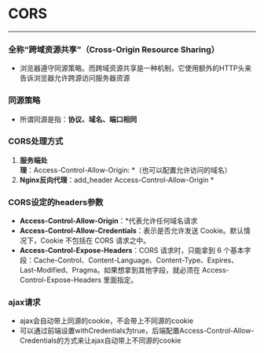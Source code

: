 # CORS
---

### 全称“跨域资源共享”（Cross-Origin Resource Sharing）
* 浏览器遵守同源策略。而跨域资源共享是一种机制，它使用额外的HTTP头来告诉浏览器允许跨源访问服务器资源

### 同源策略
* 所谓同源是指：**协议、域名、端口相同**

### CORS处理方式
1. **服务端处理**：Access-Control-Allow-Origin: *（也可以配置允许访问的域名）
2. **Nginx反向代理**：add_header Access-Control-Allow-Origin *

### CORS设定的headers参数
* **Access-Control-Allow-Origin**：*代表允许任何域名请求
* **Access-Control-Allow-Credentials**：表示是否允许发送 Cookie。默认情况下，Cookie 不包括在 CORS 请求之中。
* **Access-Control-Expose-Headers**：CORS 请求时，只能拿到 6 个基本字段：Cache-Control、Content-Language、Content-Type、Expires、
Last-Modified、Pragma。如果想拿到其他字段，就必须在 Access-Control-Expose-Headers 里面指定。

### ajax请求
* ajax会自动带上同源的cookie，不会带上不同源的cookie
* 可以通过前端设置withCredentials为true，后端配置Access-Control-Allow-Credentials的方式来让ajax自动带上不同源的cookie